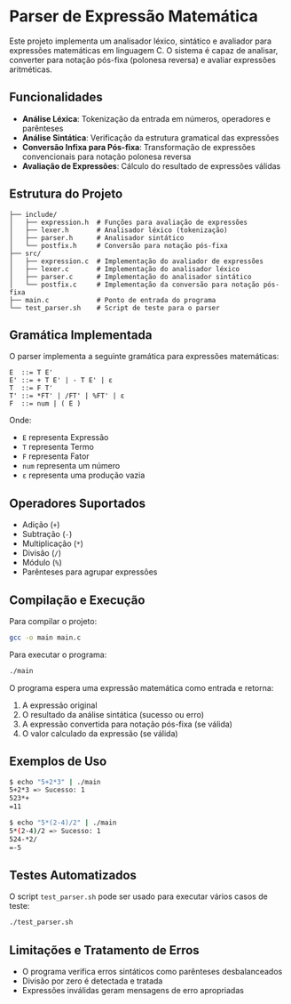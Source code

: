 # Parser de Expressão Matemática

Este projeto implementa um analisador léxico, sintático e avaliador para expressões matemáticas em linguagem C. O sistema é capaz de analisar, converter para notação pós-fixa (polonesa reversa) e avaliar expressões aritméticas.

## Funcionalidades

- **Análise Léxica**: Tokenização da entrada em números, operadores e parênteses
- **Análise Sintática**: Verificação da estrutura gramatical das expressões
- **Conversão Infixa para Pós-fixa**: Transformação de expressões convencionais para notação polonesa reversa
- **Avaliação de Expressões**: Cálculo do resultado de expressões válidas

## Estrutura do Projeto

```
├── include/
│   ├── expression.h  # Funções para avaliação de expressões
│   ├── lexer.h       # Analisador léxico (tokenização)
│   ├── parser.h      # Analisador sintático
│   └── postfix.h     # Conversão para notação pós-fixa
├── src/
│   ├── expression.c  # Implementação do avaliador de expressões
│   ├── lexer.c       # Implementação do analisador léxico
│   ├── parser.c      # Implementação do analisador sintático
│   └── postfix.c     # Implementação da conversão para notação pós-fixa
├── main.c            # Ponto de entrada do programa
└── test_parser.sh    # Script de teste para o parser
```

## Gramática Implementada

O parser implementa a seguinte gramática para expressões matemáticas:

```
E  ::= T E'
E' ::= + T E' | - T E' | ε
T  ::= F T'
T' ::= *FT' | /FT' | %FT' | ε
F  ::= num | ( E )
```

Onde:
- `E` representa Expressão
- `T` representa Termo
- `F` representa Fator
- `num` representa um número
- `ε` representa uma produção vazia

## Operadores Suportados

- Adição (`+`)
- Subtração (`-`)
- Multiplicação (`*`)
- Divisão (`/`)
- Módulo (`%`)
- Parênteses para agrupar expressões

## Compilação e Execução

Para compilar o projeto:

```bash
gcc -o main main.c
```

Para executar o programa:

```bash
./main
```

O programa espera uma expressão matemática como entrada e retorna:
1. A expressão original
2. O resultado da análise sintática (sucesso ou erro)
3. A expressão convertida para notação pós-fixa (se válida)
4. O valor calculado da expressão (se válida)

## Exemplos de Uso

```bash
$ echo "5+2*3" | ./main
5+2*3 => Sucesso: 1
523*+
=11

$ echo "5*(2-4)/2" | ./main
5*(2-4)/2 => Sucesso: 1
524-*2/
=-5
```

## Testes Automatizados

O script `test_parser.sh` pode ser usado para executar vários casos de teste:

```bash
./test_parser.sh
```

## Limitações e Tratamento de Erros

- O programa verifica erros sintáticos como parênteses desbalanceados
- Divisão por zero é detectada e tratada
- Expressões inválidas geram mensagens de erro apropriadas

